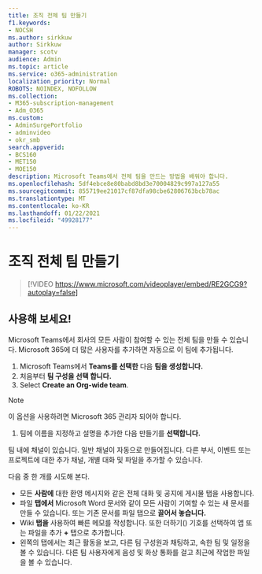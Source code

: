 ```yaml
---
title: 조직 전체 팀 만들기
f1.keywords:
- NOCSH
ms.author: sirkkuw
author: Sirkkuw
manager: scotv
audience: Admin
ms.topic: article
ms.service: o365-administration
localization_priority: Normal
ROBOTS: NOINDEX, NOFOLLOW
ms.collection:
- M365-subscription-management
- Adm_O365
ms.custom:
- AdminSurgePortfolio
- adminvideo
- okr_smb
search.appverid:
- BCS160
- MET150
- MOE150
description: Microsoft Teams에서 전체 팀을 만드는 방법을 배워야 합니다.
ms.openlocfilehash: 5df4ebce8e80babd8bd3e70004829c997a127a55
ms.sourcegitcommit: 855719ee21017cf87dfa98cbe62806763bcb78ac
ms.translationtype: MT
ms.contentlocale: ko-KR
ms.lasthandoff: 01/22/2021
ms.locfileid: "49928177"
---
```

# <a name="create-an-org-wide-team"></a>조직 전체 팀 만들기

> [!VIDEO https://www.microsoft.com/videoplayer/embed/RE2GCG9?autoplay=false]

## <a name="try-it"></a>사용해 보세요!

Microsoft Teams에서 회사의 모든 사람이 참여할 수 있는 전체 팀을 만들 수 있습니다. Microsoft 365에 더 많은 사용자를 추가하면 자동으로 이 팀에 추가됩니다.

1. Microsoft Teams에서  **Teams를 선택한** 다음 **팀을 생성합니다.**
2. 처음부터 **팀 구성을 선택 합니다.**
3. Select  **Create an Org-wide team**.

> [!NOTE]
> 이 옵션을 사용하려면 Microsoft 365 관리자 되어야 합니다.

1. 팀에 이름을 지정하고 설명을 추가한 다음 만들기를 **선택합니다.**

팀 내에 채널이 있습니다. 일반 채널이 자동으로 만들어집니다. 다른 부서, 이벤트 또는 프로젝트에 대한 추가 채널, 개별 대화 및 파일을 추가할 수 있습니다.

다음 중 한 개를 시도해 본다.

- 모든  **사람에** 대한 환영 메시지와 같은 전체 대화 및 공지에 게시물 탭을 사용합니다.
- 파일  **탭에서** Microsoft Word 문서와 같이 모든 사람이 기여할 수 있는 새 문서를 만들 수 있습니다. 또는 기존 문서를 파일 탭으로 **끌어서 놓습니다.**
- Wiki  **탭을** 사용하여 빠른 메모를 작성합니다. 또한 더하기() 기호를 선택하여 앱 또는 파일을 추가 **+** 탭으로 추가합니다.
- 왼쪽의 탭에서는 최근 활동을 보고, 다른 팀 구성원과 채팅하고, 속한 팀 및 일정을 볼 수 있습니다. 다른 팀 사용자에게 음성 및 화상 통화를 걸고 최근에 작업한 파일을 볼 수 있습니다.